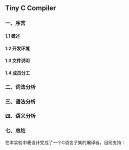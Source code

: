 ## Tiny C Compiler

### 一、序言

#### 1.1 概述

#### 1.2 开发环境

#### 1.3 文件说明

#### 1.4 成员分工

### 二、词法分析

### 三、语法分析

### 四、语义分析

### 七、总结

在本实验中我设计完成了一个C语言子集的编译器，目前支持：
